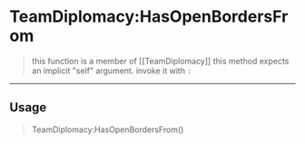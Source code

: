 # TeamDiplomacy:HasOpenBordersFrom
> this function is a member of [[TeamDiplomacy]]
> this method expects an implicit "self" argument. invoke it with `:`
-----
## Usage
> TeamDiplomacy:HasOpenBordersFrom()
